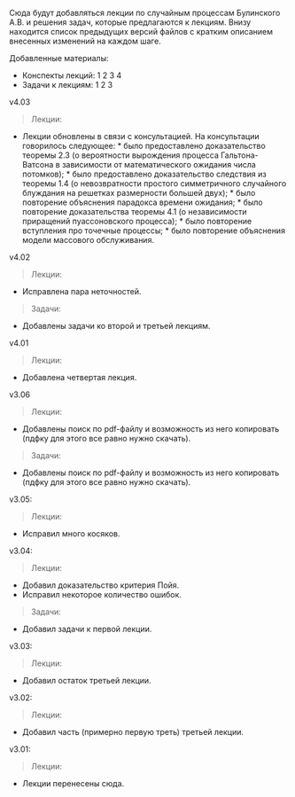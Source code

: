 ﻿Сюда будут добавляться лекции по случайным процессам Булинского А.В. и решения задач, которые предлагаются к лекциям.
Внизу находится список предыдущих версий файлов с кратким описанием внесенных изменений на каждом шаге. 

Добавленные материалы:
   * Конспекты лекций: 1 2 3 4
   * Задачи к лекциям:  1 2 3 

v4.03
> Лекции:
   * Лекции обновлены в связи с консультацией. На консультации говорилось следующее:
    * было предоставлено доказательство теоремы 2.3 (о вероятности вырождения процесса Гальтона-Ватсона в зависимости от математического ожидания числа потомков);
    * было предоставлено доказательство следствия из теоремы 1.4 (о невозвратности простого симметричного случайного блуждания на решетках размерности большей двух);
    * было повторение объяснения парадокса времени ожидания;
    * было повторение доказательства теоремы 4.1 (о независимости приращений пуассоновского процесса);
    * было повторение вступления про точечные процессы;
    * было повторение объяснения модели массового обслуживания.

v4.02
> Лекции:
   * Исправлена пара неточностей.

> Задачи:
   * Добавлены задачи ко второй и третьей лекциям. 

v4.01
> Лекции:
   * Добавлена четвертая лекция.

v3.06
> Лекции:
   * Добавлены поиск по pdf-файлу и возможность из него копировать (пдфку для этого все равно нужно скачать).
   
> Задачи:
   * Добавлены поиск по pdf-файлу и возможность из него копировать (пдфку для этого все равно нужно скачать).

v3.05:
> Лекции:
   * Исправил много косяков.
 
v3.04:
> Лекции:
   * Добавил доказательство критерия Пойя.
   * Исправил некоторое количество ошибок.

> Задачи:
   * Добавил задачи к первой лекции.
   
v3.03:
> Лекции:
   * Добавил остаток третьей лекции.
   
v3.02:
> Лекции:
   * Добавил часть (примерно первую треть) третьей лекции.
   
v3.01:
> Лекции:
   * Лекции перенесены сюда. 
 
